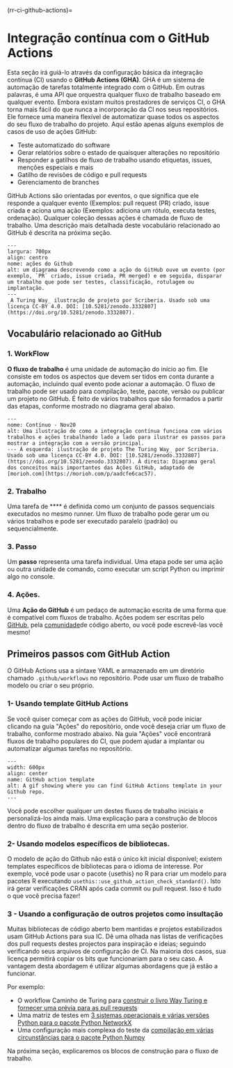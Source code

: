 (rr-ci-github-actions)=
# Integração contínua com o GitHub Actions

Esta seção irá guiá-lo através da configuração básica da integração contínua (CI) usando o **GitHub Actions (GHA)**. GHA é um sistema de automação de tarefas totalmente integrado com o GitHub. Em outras palavras, é uma API que orquestra qualquer fluxo de trabalho baseado em qualquer evento. Embora existam muitos prestadores de serviços CI, o GHA torna mais fácil do que nunca a incorporação da CI nos seus repositórios. Ele fornece uma maneira flexível de automatizar quase todos os aspectos do seu fluxo de trabalho do projeto. Aqui estão apenas alguns exemplos de casos de uso de ações GitHub:

- Teste automatizado do software
- Gerar relatórios sobre o estado de quaisquer alterações no repositório
- Responder a gatilhos de fluxo de trabalho usando etiquetas, issues, menções especiais e mais
- Gatilho de revisões de código e pull requests
- Gerenciamento de branches

GitHub Actions são orientadas por eventos, o que significa que ele responde a qualquer evento (Exemplos: pull request (PR) criado, issue criada e aciona uma ação (Exemplos: adiciona um rótulo, executa testes, ordenação). Qualquer coleção dessas ações é chamada de fluxo de trabalho. Uma descrição mais detalhada deste vocabulário relacionado ao GitHub é descrita na próxima seção.

```{figure} ../../figures/github-actions.jpg
---
largura: 700px
align: centro
nome: ações do Github
alt: um diagrama descrevendo como a ação do GitHub ouve um evento (por exemplo, `PR` criado, issue criada, PR merged) e em seguida, disparar um trabalho que pode ser testes, classificação, rotulagem ou implantação.
---
_A Turing Way_ ilustração de projeto por Scriberia. Usado sob uma licença CC-BY 4.0. DOI: [10.5281/zenodo.3332807](https://doi.org/10.5281/zenodo.3332807).
```
## Vocabulário relacionado ao GitHub

### 1. WorkFlow

**O fluxo de trabalho** é uma unidade de automação do início ao fim. Ele consiste em todos os aspectos que devem ser tidos em conta durante a automação, incluindo qual evento pode acionar a automação. O fluxo de trabalho pode ser usado para compilação, teste, pacote, versão ou publicar um projeto no GitHub. É feito de vários trabalhos que são formados a partir das etapas, conforme mostrado no diagrama geral abaixo.

```{figure} ../../figures/ci-01.png
---
nome: Contínuo - Nov20
alt: Uma ilustração de como a integração contínua funciona com vários trabalhos e ações trabalhando lado a lado para ilustrar os passos para mostrar a integração com a versão principal.
--- À esquerda: ilustração de projeto The Turing Way_ por Scriberia. Usado sob uma licença CC-BY 4.0. DOI: [10.5281/zenodo.3332807](https://doi.org/10.5281/zenodo.3332807). À direita: Diagrama geral dos conceitos mais importantes das Ações GitHub, adaptado de [morioh.com](https://morioh.com/p/aadcfe6cac57).
```

### 2. Trabalho

Uma tarefa de **** é definida como um conjunto de passos sequenciais executados no mesmo runner. Um fluxo de trabalho pode gerar um ou vários trabalhos e pode ser executado paralelo (padrão) ou sequencialmente.

### 3. Passo

Um **passo** representa uma tarefa individual. Uma etapa pode ser uma ação ou outra unidade de comando, como executar um script Python ou imprimir algo no console.

### 4. Ações.

Uma **Ação do GitHub** é um pedaço de automação escrita de uma forma que é compatível com fluxos de trabalho. Ações podem ser escritas pelo [GitHub](https://github.com/actions), pela [comunidade](https://github.com/sdras/awesome-actions)de código aberto, ou você pode escrevê-las você mesmo!

## Primeiros passos com GitHub Action

O GitHub Actions usa a sintaxe YAML e armazenado em um diretório chamado `.github/workflows` no repositório. Pode usar um fluxo de trabalho modelo ou criar o seu próprio.


### 1- Usando template GitHub Actions

Se você quiser começar com as ações do GitHub, você pode iniciar clicando na guia "Ações" do repositório, onde você deseja criar um fluxo de trabalho, conforme mostrado abaixo. Na guia "Ações" você encontrará fluxos de trabalho populares do CI, que podem ajudar a implantar ou automatizar algumas tarefas no repositório.

```{figure} ../../figures/gifs/start_ghactions.gif
---
width: 600px
align: center
name: GitHub action template
alt: A gif showing where you can find GitHub Actions template in your Github repo.
---
```
Você pode escolher qualquer um destes fluxos de trabalho iniciais e personalizá-los ainda mais.  Uma explicação para a construção de blocos dentro do fluxo de trabalho é descrita em uma seção posterior.


### 2- Usando modelos específicos de bibliotecas.


O modelo de ação do Github não está o único kit inicial disponível; existem templates específicos de bibliotecas para o idioma de interesse. Por exemplo, você pode usar o pacote  {usethis} no R para criar um modelo para pacotes R executando `usethis::use_github_action_check_standard()`. Isto irá gerar verificações CRAN após cada commit ou pull request. Isso é tudo o que você precisa fazer!


### 3 - Usando a configuração de outros projetos como insultação

Muitas bibliotecas de código aberto bem mantidas e projetos estabilizados usam GitHub Actions para sua IC. Dê uma olhada nas listas de verificações dos pull requests destes projectos para inspiração e ideias; seguindo verificando seus arquivos de configuração de CI. Na maioria dos casos, sua licença permitirá copiar os bits que funcionariam para o seu caso. A vantagem desta abordagem é utilizar algumas abordagens que já estão a funcionar.

Por exemplo:

- O workflow Caminho de Turing para [construir o livro Way Turing e fornecer uma prévia para as pull requests](https://github.com/alan-turing-institute/the-turing-way/blob/main/.github/workflows/ci.yml)
- Uma matriz de testes em [3 sistemas operacionais e várias versões Python para o pacote Python NetworkX](https://github.com/networkx/networkx/blob/main/.github/workflows/test.yml)
- Uma configuração mais complexa do teste da [compilação em várias circunstâncias para o pacote Python Numpy](https://github.com/numpy/numpy/blob/main/.github/workflows/build_test.yml)


Na próxima seção, explicaremos os blocos de construção para o fluxo de trabalho.

<!-- (I'll explain each vocab separately using diagrams made with adobe illustrator) -->
